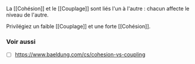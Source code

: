 
La [[Cohésion]] et le [[Couplage]] sont liés l'un à l'autre : chacun affecte le niveau de l'autre.

Privilégiez un faible [[Couplage]] et une forte [[Cohésion]].

### Voir aussi
- [ ] https://www.baeldung.com/cs/cohesion-vs-coupling